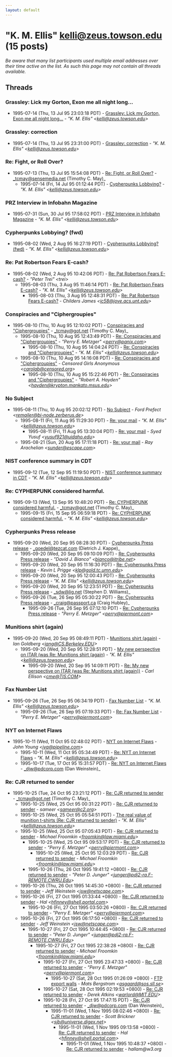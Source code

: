 ```yaml
---
layout: default
---
```


# "K. M. Ellis" <kelli@zeus.towson.edu> (15 posts)

_Be aware that many list participants used multiple email addresses over their time active on the list. As such this page may not contain all threads available._

## Threads

### Grassley:  Lick my Gorton, Exon me all night long...
+ 1995-07-14 (Thu, 13 Jul 95 23:03:18 PDT) - [Grassley:  Lick my Gorton, Exon me all night long...](/archive/1995/07/2450a6bc4b9ab95c8810f72e3556dd1628fce95737887cb3ac6a83d1d09f1182) - _"K. M. Ellis" \<kelli@zeus.towson.edu\>_

### Grassley:  correction
+ 1995-07-14 (Thu, 13 Jul 95 23:31:00 PDT) - [Grassley:  correction](/archive/1995/07/aaf499df9b2b70e31fc6014034b6f8ad92a8644fe9aae48fc8747945dfaf6685) - _"K. M. Ellis" \<kelli@zeus.towson.edu\>_

### Re: Fight, or Roll Over?
+ 1995-07-13 (Thu, 13 Jul 95 15:54:08 PDT) - [Re: Fight, or Roll Over?](/archive/1995/07/7e68912e2859655389e7fdc05956920d3a984f8e415addac4e896d7520a0f630) - _tcmay@sensemedia.net (Timothy C. May)_
  + 1995-07-14 (Fri, 14 Jul 95 01:12:44 PDT) - [Cypherpunks Lobbying?](/archive/1995/07/242ee62dbd24c93a278a91975901d6bee2f50a3450bc0a5a3f1489b537d398cc) - _"K. M. Ellis" \<kelli@zeus.towson.edu\>_

### PRZ Interview in Infobahn Magazine
+ 1995-07-31 (Sun, 30 Jul 95 17:58:02 PDT) - [PRZ Interview in Infobahn Magazine](/archive/1995/07/73c273af748ebafad7c27953c7e3adc377b2540aacd37887c0a918351d94ede0) - _"K. M. Ellis" \<kelli@zeus.towson.edu\>_

### Cypherpunks Lobbying? (fwd)
+ 1995-08-02 (Wed, 2 Aug 95 16:27:19 PDT) - [Cypherpunks Lobbying? (fwd)](/archive/1995/08/ebf790575d2fad3fdad8c298d12505f341cbc49b94e24f2f0c0b8c0ee81db61b) - _"K. M. Ellis" \<kelli@zeus.towson.edu\>_

### Re: Pat Robertson Fears E-cash?
+ 1995-08-02 (Wed, 2 Aug 95 10:42:06 PDT) - [Re: Pat Robertson Fears E-cash?](/archive/1995/08/1ca8f40055870bb1b49be551e58b0debbe2ebdb3b5e98e7b6ada6519ba7836ec) - _"Peter Trei" \<trei\>_
  + 1995-08-03 (Thu, 3 Aug 95 11:46:14 PDT) - [Re: Pat Robertson Fears E-cash?](/archive/1995/08/b8c49aab553d9d74cb80686e313194abb6fb62c75269e4703afdc8609992d718) - _"K. M. Ellis" \<kelli@zeus.towson.edu\>_
    + 1995-08-03 (Thu, 3 Aug 95 12:48:31 PDT) - [Re: Pat Robertson Fears E-cash?](/archive/1995/08/c572a68d84db5a0417566e2b5adffb2a5303640bce892583898985d8c267241a) - _Childers James \<ic58@jove.acs.unt.edu\>_

### Conspiracies and "Ciphergroupies"
+ 1995-08-10 (Thu, 10 Aug 95 12:10:02 PDT) - [Conspiracies and "Ciphergroupies"](/archive/1995/08/1c8e7b55334c834d0281033946bb5c28a4566507452010917d6561ab49b432fd) - _tcmay@got.net (Timothy C. May)_
  + 1995-08-10 (Thu, 10 Aug 95 12:43:49 PDT) - [Re: Conspiracies and "Ciphergroupies"](/archive/1995/08/fe56ce64203873fe5cd743a61fe524705f4798162b70c1bf85478cba836b206c) - _"Perry E. Metzger" \<perry@panix.com\>_
    + 1995-08-10 (Thu, 10 Aug 95 14:04:24 PDT) - [Re: Conspiracies and "Ciphergroupies"](/archive/1995/08/e7a6d67711c708747ddf95cb18feb294941daf65c35b1b07dd0201abc1f8076b) - _"K. M. Ellis" \<kelli@zeus.towson.edu\>_
  + 1995-08-10 (Thu, 10 Aug 95 14:16:08 PDT) - [Re: Conspiracies and "Ciphergroupies"](/archive/1995/08/f3e15e6b622202892e5ff27a779465ccfa33e49ab5302878a8b655b32364f8a8) - _Censored Girls Anonymous \<carolab@censored.org\>_
    + 1995-08-10 (Thu, 10 Aug 95 15:22:46 PDT) - [Re: Conspiracies and "Ciphergroupies"](/archive/1995/08/f8583c7fd9916c535d9cb3bbf9c112aa3cab459b705aee77e8dd4b6c15778bca) - _"Robert A. Hayden" \<hayden@krypton.mankato.msus.edu\>_

### No Subject
+ 1995-08-11 (Thu, 10 Aug 95 20:02:12 PDT) - [No Subject](/archive/1995/08/c5035887df9e80e33f645cb34f4b9a51e889c4a9eff3808b54b2101712333644) - _Ford Prefect \<remailer@bi-node.zerberus.de\>_
  + 1995-08-11 (Fri, 11 Aug 95 11:29:30 PDT) - [Re: your mail](/archive/1995/08/fcef98dd01bbb8cb73a0a6fab8b6988ac2575ccf0ccb97cf450d55c9ea87c8ca) - _"K. M. Ellis" \<kelli@zeus.towson.edu\>_
    + 1995-08-11 (Fri, 11 Aug 95 13:30:04 PDT) - [Re: your mail](/archive/1995/08/c58795aec3199db15d8436c02044f7b597e5bb0f1eed1442c20877144211e0ec) - _Syed Yusuf \<yusuf921@uidaho.edu\>_
  + 1995-08-21 (Sun, 20 Aug 95 17:11:18 PDT) - [Re: your mail](/archive/1995/08/d614be4cc29b17ff1964ee42a139e11bdaf9b27173b3e0b4d7c006f395066533) - _Ray Arachelian \<sunder@escape.com\>_

### NIST conference summary in CDT
+ 1995-09-12 (Tue, 12 Sep 95 11:19:50 PDT) - [NIST conference summary in CDT](/archive/1995/09/9421d4c380b6381c8bd9e64041908d44d31b548d0d405d61c47f9bcd30eb3bc6) - _"K. M. Ellis" \<kelli@zeus.towson.edu\>_

### Re: CYPHERPUNK considered harmful.
+ 1995-09-13 (Wed, 13 Sep 95 10:48:20 PDT) - [Re: CYPHERPUNK considered harmful.](/archive/1995/09/db6b48e2f5e950374a130bd8dfecc923adab75b508d3c6176096de4ffec3b7c5) - _tcmay@got.net (Timothy C. May)_
  + 1995-09-15 (Fri, 15 Sep 95 06:59:18 PDT) - [Re: CYPHERPUNK considered harmful.](/archive/1995/09/5023b26da3df4c6b71918e32fec02a99c19ebd5aeef631f794dbe8e0d831b33f) - _"K. M. Ellis" \<kelli@zeus.towson.edu\>_

### Cypherpunks Press release
+ 1995-09-20 (Wed, 20 Sep 95 08:28:30 PDT) - [Cypherpunks Press release](/archive/1995/09/7ec19e260c6f4ba888aa4b5c90c0d8e3d3649cae0a8d8a7c7eba13e0ddee7ce1) - _goedel@tezcat.com (Dietrich J. Kappe)_
  + 1995-09-20 (Wed, 20 Sep 95 09:10:09 PDT) - [Re: Cypherpunks Press release](/archive/1995/09/782a1fe20045ab46f2d883ffc7e644aadd51a5b311e2ceb57ef0217ede5b2467) - _"David J. Bianco" \<bianco@itribe.net\>_
  + 1995-09-20 (Wed, 20 Sep 95 11:16:30 PDT) - [Re: Cypherpunks Press release](/archive/1995/09/1ff16524ba50674c346be3e6d6c832e47bcfb0bedcdfdff41109ef65859206df) - _Kevin L Prigge \<klp@gold.tc.umn.edu\>_
  + 1995-09-20 (Wed, 20 Sep 95 12:00:43 PDT) - [Re: Cypherpunks Press release](/archive/1995/09/cdb03a12a32baabcdf797bf05130f7f5e6c680def5bd381421c18a8e310adc01) - _"K. M. Ellis" \<kelli@zeus.towson.edu\>_
  + 1995-09-20 (Wed, 20 Sep 95 12:23:51 PDT) - [Re: Cypherpunks Press release](/archive/1995/09/0d690303cb00216bac42d42ea83d4494538c9ec3fda05c8c436e1dc22d347b74) - _sdw@lig.net (Stephen D. Williams)_
  + 1995-09-26 (Tue, 26 Sep 95 05:30:22 PDT) - [Re: Cypherpunks Press release](/archive/1995/09/632bc17d674aaf911549895622687b37105d4d07da99295e5eebcb0dc38afafb) - _craig@passport.ca (Craig Hubley)_
    + 1995-09-26 (Tue, 26 Sep 95 07:12:10 PDT) - [Re: Cypherpunks Press release](/archive/1995/09/af7495d1dd8c31ff609e6f1143cfc2a2bf13cbe0e95834089b5e957f74ebeed9) - _"Perry E. Metzger" \<perry@piermont.com\>_

### Munitions shirt (again)
+ 1995-09-20 (Wed, 20 Sep 95 08:49:11 PDT) - [Munitions shirt (again)](/archive/1995/09/dd66a978eefd778e0c17f21799e804b962577a326c3e9cdbedf2dfe0d59f1d50) - _Ian Goldberg \<iang@CS.Berkeley.EDU\>_
  + 1995-09-20 (Wed, 20 Sep 95 12:28:51 PDT) - [My new perspective on ITAR (was Re: Munitions shirt (again)](/archive/1995/09/d185bb124f40f70b5c185c7a344192b741583e04ee1efe5e23f1947e3c6b4c09) - _"K. M. Ellis" \<kelli@zeus.towson.edu\>_
    + 1995-09-20 (Wed, 20 Sep 95 14:09:11 PDT) - [Re: My new perspective on ITAR (was Re: Munitions shirt (again))](/archive/1995/09/4626ed9ed81179844d389267107284c92707ed7fca85c5d888fbd1f5f30ec59a) - _Carl Ellison \<cme@TIS.COM\>_

### Fax Number List
+ 1995-09-26 (Tue, 26 Sep 95 06:34:19 PDT) - [Fax Number List](/archive/1995/09/323ea91cdf3eb7ef4d48a40186e1c40a7eb269194a40db78908bc8d454eb8061) - _"K. M. Ellis" \<kelli@zeus.towson.edu\>_
  + 1995-09-26 (Tue, 26 Sep 95 07:19:33 PDT) - [Re: Fax Number List](/archive/1995/09/1cc72b5f3950514e068a06804ab22a82aa336f2d0d4cbbae79d332b641f66b05) - _"Perry E. Metzger" \<perry@piermont.com\>_

### NYT on Internet Flaws
+ 1995-10-11 (Wed, 11 Oct 95 02:48:02 PDT) - [NYT on Internet Flaws](/archive/1995/10/814446e4280a0fc52b0a6a7e5b99ea7c19518458b5d3916fd000ab0373da930d) - _John Young \<jya@pipeline.com\>_
  + 1995-10-11 (Wed, 11 Oct 95 05:34:49 PDT) - [Re: NYT on Internet Flaws](/archive/1995/10/3b8b9a964f64efea7ed24eb7c2fba31f181cf5f6830994738d393c21679fb683) - _"K. M. Ellis" \<kelli@zeus.towson.edu\>_
  + 1995-10-17 (Tue, 17 Oct 95 15:31:57 PDT) - [Re: NYT on Internet Flaws](/archive/1995/10/dd851ca2d156cb9ea127e59386929f87330f9870fae1d422ab43c7b5db44a274) - _djw@pdcorp.com (Dan Weinstein)_

### Re: CJR returned to sender
+ 1995-10-25 (Tue, 24 Oct 95 23:21:12 PDT) - [Re: CJR returned to sender](/archive/1995/10/027651f631a72d662ed45ec3533593e4a3c3755725fb59ae46e52e28488a5eaf) - _tcmay@got.net (Timothy C. May)_
  + 1995-10-25 (Wed, 25 Oct 95 00:31:22 PDT) - [Re: CJR returned to sender](/archive/1995/10/ee8b24562d494c296ff583328c01fd3836cc332d7f8ba76aedc09484d36c4be2) - _sameer \<sameer@c2.org\>_
  + 1995-10-25 (Wed, 25 Oct 95 05:54:51 PDT) - [The real value of munition t-shirts (Re: CJR returned to sender)](/archive/1995/10/350ca19d82335223aae3c1ac9abd18f978a1433e54be3490a511610cb5890446) - _"K. M. Ellis" \<kelli@zeus.towson.edu\>_
  + 1995-10-25 (Wed, 25 Oct 95 07:05:43 PDT) - [Re: CJR returned to sender](/archive/1995/10/e9f916221dc6e43b49355a97c00124903ade69ab7e100de1d22cc05ba70c41a2) - _Michael Froomkin \<froomkin@law.miami.edu\>_
    + 1995-10-25 (Wed, 25 Oct 95 09:53:17 PDT) - [Re: CJR returned to sender](/archive/1995/10/8314ebd1fbf68ba76429df30ac3d0ce2b4d92fd867c781ba851d12e44816ad1e) - _"Perry E. Metzger" \<perry@piermont.com\>_
      + 1995-10-25 (Wed, 25 Oct 95 12:03:29 PDT) - [Re: CJR returned to sender](/archive/1995/10/47bb86fb22f39084db79f1930a3498d34d9c86e71badd2787f3e60cce67822fe) - _Michael Froomkin \<froomkin@law.miami.edu\>_
    + 1995-10-26 (Thu, 26 Oct 1995 19:41:12 +0800) - [Re: CJR returned to sender](/archive/1995/10/90ac058f44d0a6db33c22a9e0fc6e2b6233b724e3b67d0d2bad1445df3747f56) - _"Peter D. Junger" \<junger@pdj2-ra.F-REMOTE.CWRU.Edu\>_
  + 1995-10-26 (Thu, 26 Oct 1995 14:45:30 +0800) - [Re: CJR returned to sender](/archive/1995/10/c4f82954d0bca1f2eac8ce6eb7beb5031dc4ea75e119e01fb90ddb0395a73ea4) - _Jeff Weinstein \<jsw@netscape.com\>_
  + 1995-10-26 (Fri, 27 Oct 1995 01:33:44 +0800) - [Re: CJR returned to sender](/archive/1995/10/816e102a4af659c1b6058fc12aa48d7bd3bc0e89a8a0b954f8b6aa2f25c55824) - _Hal \<hfinney@shell.portal.com\>_
    + 1995-10-26 (Fri, 27 Oct 1995 03:50:26 +0800) - [Re: CJR returned to sender](/archive/1995/10/42512ed58097d705036b2e37a5dc2e80a2944da51dc9a9f21b17abe2e7d2c769) - _"Perry E. Metzger" \<perry@piermont.com\>_
  + 1995-10-26 (Fri, 27 Oct 1995 06:17:50 +0800) - [Re: CJR returned to sender](/archive/1995/10/d7c3724a0cbf492956099e10d03243ad495fd2e6f1be52bfad17a8ca9189221d) - _Jeff Weinstein \<jsw@netscape.com\>_
    + 1995-10-27 (Fri, 27 Oct 1995 10:44:45 +0800) - [Re: CJR returned to sender](/archive/1995/10/9fc8034cdf2e5fff0a474fd7ac7f78cd6a7417c09e8240fdb763729a4312cc99) - _"Peter D. Junger" \<junger@pdj2-ra.F-REMOTE.CWRU.Edu\>_
      + 1995-10-27 (Fri, 27 Oct 1995 22:38:28 +0800) - [Re: CJR returned to sender](/archive/1995/10/30a5b1adb3f0c9d956b79e5dc232551ef9c23e7c9d7916806a178a3ca5483f93) - _Michael Froomkin \<froomkin@law.miami.edu\>_
        + 1995-10-27 (Fri, 27 Oct 1995 23:47:33 +0800) - [Re: CJR returned to sender](/archive/1995/10/d742afb69f9706fc304a2d463eb691de65ba133e0eb03c656ff4cf442fc84436) - _"Perry E. Metzger" \<perry@piermont.com\>_
          + 1995-10-27 (Sat, 28 Oct 1995 01:26:09 +0800) - [FTP export walls](/archive/1995/10/6859a888d40b028f2ff39e44be3d7182aa0d2300031671e9a6fea1f1a9e1d605) - _Mats Bergstrom \<asgaard@sos.sll.se\>_
        + 1995-10-27 (Sat, 28 Oct 1995 02:19:53 +0800) - [Re: CJR returned to sender](/archive/1995/10/cb6cf2dbf289e0c2729b5edc482a2d248289324adf8ed1fb368550afa71ed8b3) - _Derek Atkins \<warlord@MIT.EDU\>_
        + 1995-10-28 (Fri, 27 Oct 95 17:47:15 PDT) - [Re: CJR returned to sender](/archive/1995/10/a7372bbcd840c8c2c0789bd6b61b57e62e3ee573f32411730cf4f32ed6e34558) - _djw@pdcorp.com (Dan Weinstein)_
          + 1995-11-01 (Wed, 1 Nov 1995 08:02:46 +0800) - [Re: CJR returned to sender](/archive/1995/11/34ed2efcc279a74bb4f792b33891d9184d68c1b92631604e31b64bc5b7349373) - _Scott Brickner \<sjb@universe.digex.net\>_
            + 1995-11-01 (Wed, 1 Nov 1995 09:13:58 +0800) - [Re: CJR returned to sender](/archive/1995/11/5e85f25b65e7c3c0f00ede6168d85f9f2c14b5d1f0a36726fa91b4dea5ca0ab8) - _Hal \<hfinney@shell.portal.com\>_
              + 1995-11-01 (Wed, 1 Nov 1995 10:48:37 +0800) - [Re: CJR returned to sender](/archive/1995/11/1dd772c6a5c956b7aa927da886ccf028e821895cfb4a54a1c432f81e8d195f09) - _hallam@w3.org_

